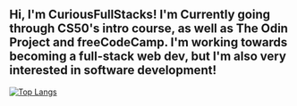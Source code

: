 Hi, I'm CuriousFullStacks! I'm Currently going through CS50's intro course, as well as The Odin Project and freeCodeCamp. I'm working towards becoming a full-stack web dev, but I'm also very interested in software development!
-

[![Top Langs](https://github-readme-stats.vercel.app/api/top-langs/?username=CuriousFullStacks&theme=transparent)](https://github.com/anuraghazra/github-readme-stats)
